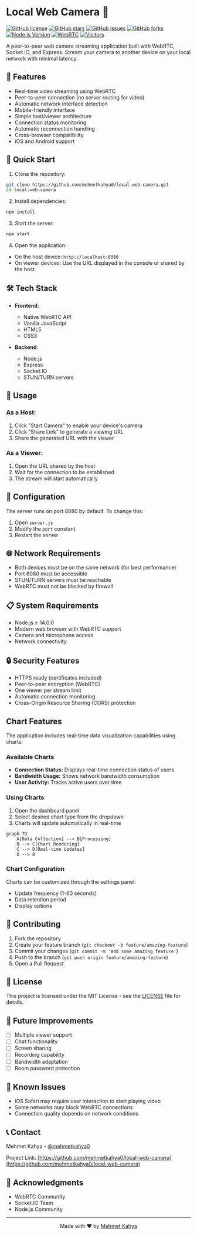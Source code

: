 # Local Web Camera 🎥

[![GitHub license](https://img.shields.io/github/license/mehmetkahya0/local-web-camera)](https://github.com/mehmetkahya0/local-web-camera/blob/main/LICENSE)
[![GitHub stars](https://img.shields.io/github/stars/mehmetkahya0/local-web-camera)](https://github.com/mehmetkahya0/local-web-camera/stargazers)
[![GitHub issues](https://img.shields.io/github/issues/mehmetkahya0/local-web-camera)](https://github.com/mehmetkahya0/local-web-camera/issues)
[![GitHub forks](https://img.shields.io/github/forks/mehmetkahya0/local-web-camera)](https://github.com/mehmetkahya0/local-web-camera/network)
[![Node.js Version](https://img.shields.io/badge/node-%3E%3D%2014.0.0-brightgreen)](https://nodejs.org/)
[![WebRTC](https://img.shields.io/badge/WebRTC-Enabled-blue)](https://webrtc.org/)
[![Visitors](https://api.visitorbadge.io/api/visitors?path=https%3A%2F%2Fgithub.com%2Fmehmetkahya0%2Flocal-web-camera&label=VISITORS&countColor=%23263759)](https://visitorbadge.io/status?path=https%3A%2F%2Fgithub.com%2Fmehmetkahya0%2Flocal-web-camera)

A peer-to-peer web camera streaming application built with WebRTC, Socket.IO, and Express. Stream your camera to another device on your local network with minimal latency.

## 🌟 Features

- Real-time video streaming using WebRTC
- Peer-to-peer connection (no server routing for video)
- Automatic network interface detection
- Mobile-friendly interface
- Simple host/viewer architecture
- Connection status monitoring
- Automatic reconnection handling
- Cross-browser compatibility
- iOS and Android support

## 🚀 Quick Start

1. Clone the repository:
```bash
git clone https://github.com/mehmetkahya0/local-web-camera.git
cd local-web-camera
```

2. Install dependencies:
```bash
npm install
```

3. Start the server:
```bash
npm start
```

4. Open the application:
- On the host device: `http://localhost:8080`
- On viewer devices: Use the URL displayed in the console or shared by the host

## 🛠️ Tech Stack

- **Frontend**:
  - Native WebRTC API
  - Vanilla JavaScript
  - HTML5
  - CSS3

- **Backend**:
  - Node.js
  - Express
  - Socket.IO
  - STUN/TURN servers

## 📱 Usage

### As a Host:
1. Click "Start Camera" to enable your device's camera
2. Click "Share Link" to generate a viewing URL
3. Share the generated URL with the viewer

### As a Viewer:
1. Open the URL shared by the host
2. Wait for the connection to be established
3. The stream will start automatically

## 🔧 Configuration

The server runs on port 8080 by default. To change this:

1. Open `server.js`
2. Modify the `port` constant
3. Restart the server

## 🌐 Network Requirements

- Both devices must be on the same network (for best performance)
- Port 8080 must be accessible
- STUN/TURN servers must be reachable
- WebRTC must not be blocked by firewall

## 📋 System Requirements

- Node.js ≥ 14.0.0
- Modern web browser with WebRTC support
- Camera and microphone access
- Network connectivity

## 🔒 Security Features

- HTTPS ready (certificates included)
- Peer-to-peer encryption (WebRTC)
- One viewer per stream limit
- Automatic connection monitoring
- Cross-Origin Resource Sharing (CORS) protection

## Chart Features

The application includes real-time data visualization capabilities using charts:

### Available Charts

- **Connection Status:** Displays real-time connection status of users
- **Bandwidth Usage:** Shows network bandwidth consumption
- **User Activity:** Tracks active users over time

### Using Charts

1. Open the dashboard panel
2. Select desired chart type from the dropdown
3. Charts will update automatically in real-time

```mermaid
graph TD
    A[Data Collection] --> B[Processing]
    B --> C[Chart Rendering]
    C --> D[Real-time Updates]
    D --> B
```

### Chart Configuration

Charts can be customized through the settings panel:
- Update frequency (1-60 seconds)
- Data retention period
- Display options

## 🤝 Contributing

1. Fork the repository
2. Create your feature branch (`git checkout -b feature/amazing-feature`)
3. Commit your changes (`git commit -m 'Add some amazing feature'`)
4. Push to the branch (`git push origin feature/amazing-feature`)
5. Open a Pull Request

## 📜 License

This project is licensed under the MIT License - see the [LICENSE](LICENSE) file for details.

## 🔮 Future Improvements

- [ ] Multiple viewer support
- [ ] Chat functionality
- [ ] Screen sharing
- [ ] Recording capability
- [ ] Bandwidth adaptation
- [ ] Room password protection

## 🐛 Known Issues

- iOS Safari may require user interaction to start playing video
- Some networks may block WebRTC connections
- Connection quality depends on network conditions

## 📞 Contact

Mehmet Kahya - [@mehmetkahya0](https://github.com/mehmetkahya0)

Project Link: [https://github.com/mehmetkahya0/local-web-camera](https://github.com/mehmetkahya0/local-web-camera)

## 🙏 Acknowledgments

- WebRTC Community
- Socket.IO Team
- Node.js Community

---

<p align="center">Made with ❤️ by <a href="https://github.com/mehmetkahya0">Mehmet Kahya</a></p>
